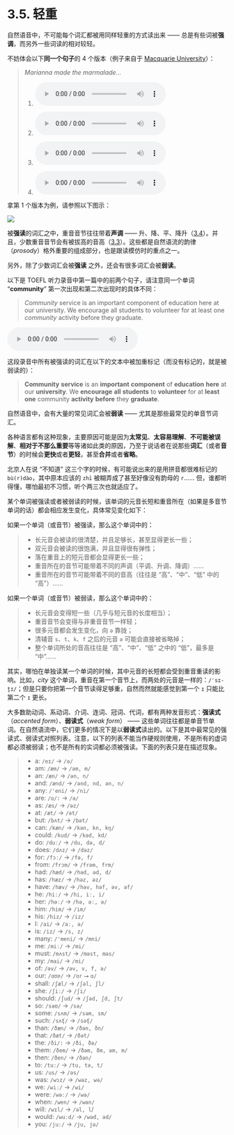 # 3.5. 轻重

自然语音中，不可能每个词汇都被用同样轻重的方式读出来 —— 总是有些词被**强调**，而另外一些词读的相对较轻。

不妨体会以下**同一个句子**的 4 个版本（例子来自于 [Macquarie University](https://www.mq.edu.au/about/about-the-university/our-faculties/medicine-and-health-sciences/departments-and-centres/department-of-linguistics/our-research/phonetics-and-phonology/speech/phonetics-and-phonology/Intonation-tobi-introduction)）：

> *Marianna made the marmalade...*
>
> 1. <audio controls><source src="/audios/marm1.wav" type="audio/mpeg">Your browser does not support the audio element.</source></audio>
>
> 2. <audio controls><source src="/audios/marm2.wav" type="audio/mpeg">Your browser does not support the audio element.</source></audio>
>
> 3. <audio controls><source src="/audios/marm3.wav" type="audio/mpeg">Your browser does not support the audio element.</source></audio>
>
> 4. <audio controls><source src="/audios/marm4.wav" type="audio/mpeg">Your browser does not support the audio element.</source></audio>

拿第 1 个版本为例，请参照以下图示：

![](/images/nuclear-accented-words.svg)

被**强读**的词汇之中，重音音节往往带着**声调** —— 升、降、平、降升（[3.4](33-up-down)）。并且，少数重音音节会有被拔高的音高（[3.3](32-high-low)）。这些都是自然语流的韵律（*prosody*）格外重要的组成部分，也是跟读模仿时的重点之一。

另外，除了少数词汇会被**强读** 之外，还会有很多词汇会被**弱读**。

以下是 TOEFL 听力录音中第一篇中的前两个句子，请注意同一个单词 “**community**” 第一次出现和第二次出现时的具体不同：

> *Community* service is an important component of education here at our university. We encourage all students to volunteer for at least one *community* activity before they graduate.

<audio controls><source src="/audios/toefl-sampe-01.mp3" type="audio/mpeg">Your browser does not support the audio element.</source></audio>

这段录音中所有被强读的词汇在以下的文本中被加重标记（而没有标记的，就是被弱读的）：

> **Community** **service** is an **important** **component** of **education** **here** at our **university**. We **encourage** **all** **students** to **volunteer** for at **least** **one** community **activity** **before** they **graduate**.

自然语音中，会有大量的常见词汇会被**弱读** —— 尤其是那些最常见的单音节词汇。

各种语言都有这种现象，主要原因可能是因为**太常见**、**太容易理解**、**不可能被误解**、**相对于不那么重要**等等诸如此类的原因，乃至于说话者在说那些**词汇**（或者**音节**）的时候会**更快**或者**更轻**，甚至**合并**或者**省略**。 

北京人在说 “不知道” 这三个字的时候，有可能说出来的是用拼音都很难标记的 `bù(r)dào`，其中原本应该的 `zhī` 被糊弄成了甚至好像没有韵母的 `r`…… 但，谁都听得懂，哪怕最初不习惯，听个两三次也就适应了。

某个单词被强读或者被弱读的时候，该单词的元音长短和重音所在（如果是多音节单词的话）都会相应发生变化，具体常见变化如下：

如果一个单词（或音节）被强读，那么这个单词中的：

> - 长元音会被读的很清楚，并且足够长，甚至显得更长一些；
> - 双元音会被读的很饱满，并且显得很有弹性；
> - 落在重音上的短元音都会显得更长一些；
> - 重音所在的音节可能带着不同的声调（平调、升调、降调）……
> - 重音所在的音节可能带着不同的音高（往往是 “高”、“中”、“低” 中的 “高”）……

如果一个单词（或音节）被弱读，那么这个单词中的：

> - 长元音会变得短一些（几乎与短元音的长度相当）；
> - 重音音节会变得与非重音音节一样轻；
> - 很多元音都会发生变化，向 `ə` 靠拢；
> - 清辅音 `s`、`t`、`k`、`f` 之后的元音 `ə` 可能会直接被省略掉；
> - 整个单词所处的音高往往是 “高”、“中”、“低” 之中的 “低”，最多是 “中”……

其实，哪怕在单独读某一个单词的时候，其中元音的长短都会受到重音重读的影响。比如，*city* 这个单词，重音在第一个音节上，而两处的元音是一样的：`/ˈsɪ-t̬ɪ/`；但是只要你把第一个音节读得足够重，自然而然就能感觉到第一个 `ɪ` 只能比第二个 `ɪ` 更长。

大多数助动词、系动词、介词、连词、冠词、代词，都有两种发音形式：**强读式**（*accented form*）、**弱读式**（*weak form*） —— 这些单词往往都是单音节单词。在自然语流中，它们更多的情况下是以**弱读式**读出的。以下是其中最常见的强读式、弱读式对照列表。注意，以下的列表不能当作硬规则使用，不是所有的虚词都必须被弱读；也不是所有的实词都必须被强读。下面的列表只是在描述现象。

> - a: `/eɪ/` → `/ə/`
> - am: `/æm/` → `/əm, m/`
> - an: `/æn/` → `/ən, n/`
> - and: `/ænd/` → `/ənd, nd, ən, n/`
> - any: `/'eni/` → `/ni/`
> - are: `/ɑ/:` → `/ə/`
> - as: `/æs/` → `/əz/`
> - at: `/æt/` → `/ət/`
> - but: `/bʌt/` → `/bət/`
> - can: `/kæn/` → `/kən, kn, kŋ/`
> - could: `/kud/` → `/kəd, kd/`
> - do: `/duː/` → `/du, də, d/`
> - does: `/dʌz/` → `/dəz/`
> - for: `/fɔː/` → `/fə, f/`
> - from: `/frɔm/` → `/frəm, frm/`
> - had: `/hæd/` → `/həd, əd, d/`
> - has: `/hæz/` → `/həz, əz/`
> - have: `/hæv/` → `/həv, həf, əv, əf/`
> - he: `/hiː/` → `/hi, iː, i/`
> - her: `/həː/` → `/hə, əː, ə/`
> - him: `/him/` → `/im/`
> - his: `/hiz/` → `/iz/`
> - I: `/ai/` → `/aː, ə/`
> - is: `/iz/` → `/s, z/`
> - many: `/'meni/` → `/mni/`
> - me: `/miː/` → `/mi/`
> - must: `/mʌst/` → `/məst, məs/`
> - my: `/mai/` → `/mi/`
> - of: `/əv/` → `/əv, v, f, ə/`
> - our: `/ɑʊɚ/` → `/ɑr` ⭢ `ɑ/`
> - shall: `/ʃæl/` → `/ʃəl, ʃl/`
> - she: `/ʃiː/` → `/ʃi/`
> - should: `/ʃud/` → `/ʃəd, ʃd, ʃt/`
> - so: `/səʊ/` → `/sə/`
> - some: `/sʌm/` → `/səm, sm/`
> - such: `/sʌʧ/` → `/səʧ/`
> - than: `/ðæn/` → `/ðən, ðn/`
> - that: `/ðæt/` → `/ðət/`
> - the: `/ði/:` → `/ði, ðə/`
> - them: `/ðem/` → `/ðəm, ðm, əm, m/`
> - then: `/ðen/` → `/ðən/`
> - to: `/tuː/` → `/tu, tə, t/`
> - us: `/us/` → `/əs/`
> - was: `/wɔz/` → `/wəz, wə/`
> - we: `/wiː/` → `/wi/`
> - were: `/wəː/` → `/wə/`
> - when: `/wen/` → `/wən/`
> - will: `/wɪl/` → `/əl, l`/ 
> - would: `/wuːd/` → `/wəd, əd/`
> - you: `/juː/` → `/ju, jə/`

